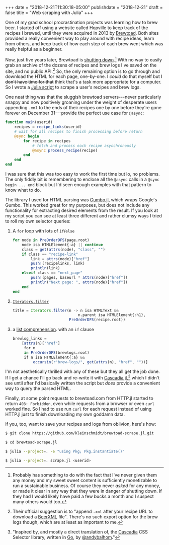 +++
date = "2018-12-21T11:30:18-05:00"
publishdate = "2018-12-21"
draft = false
title = "Web scraping with Julia"
+++

One of my grad school procrastination projects was learning how to brew beer.  I
started off using a website called Hopville to keep track of the recipes I
brewed, until they were acquired in 2013 by
[Brewtoad](https://www.brewtoad.com).  Both sites provided a really convenient
way to play around with recipe ideas, learn from others, and keep track of how
each step of each brew went which was really helpful as a beginner.

Now, just five years later, Brewtoad is [shutting
down](https://www.brewtoad.com/shutdown).[^ask-for-money] With no way to easily
grab an archive of the dozens of recipes and brew logs I've saved on the site,
and no public API.[^xml] So, the only remaining option is to go through and
download the HTML for each page, one-by-one.  I _could_ do that myself but I
~~don't have time for that~~ think that's a task more appropriate for a
computer.  So I wrote a [Julia
script](https://github.com/kleinschmidt/brewtoad-scrape.jl) to scrape a user's
recipes and brew logs.

<!--more-->

One neat thing was that the sluggish brewtoad servers---never particularly
snappy and now positively groaning under the weight of desperate users
appending `.xml` to the ends of their recipes one by one before they're gone
forever on December 31---provide the perfect use case for `@async`:

```julia
function main(userid)
    recipes = recipe_links(userid)
    # wait for all recipes to finish processing before return
    @sync begin
        for recipe in recipes
            # fetch and process each recipe asynchronously
            @async process_recipe(recipe)
        end
    end
end
```

I was sure that this was too easy to work the first time but lo, no problems.
The only fiddly bit is remembering to enclose all the `@async` calls in a
`@sync begin ... end` block but I'd seen enough examples with that pattern to
know what to do.

The library I used for HTML parsing was
[Gumbo.jl](https://github.com/JuliaWeb/Gumbo.jl), which wraps Google's Gumbo.
This worked great for my purposes, but does not include any functionality for
extracting desired elements from the result.  If you look at my script you can
see at least three different and rather clumsy ways I tried to roll my own
selector queries:

1. A `for` loop with lots of `if`/`else`

    ```julia
    for node in PreOrderDFS(page.root)
        node isa HTMLElement{:a} || continue
        class = get(attrs(node), "class", "")
        if class == "recipe-link"
            link = attrs(node)["href"]
            push!(recipelinks, link)
            println(link)
        elseif class == "next_page"
            push!(pages, baseurl * attrs(node)["href"])
            println("Next page: ", attrs(node)["href"])
        end
    end
    ```
 
2. [`Iterators.filter`](https://docs.julialang.org/en/v1/base/iterators/index.html#Base.Iterators.filter)

    ```julia
    title = Iterators.filter(n -> n isa HTMLText && 
                                 n.parent isa HTMLElement{:h1},
                             PreOrderDFS(recipe.root))
    ```

3. a [list
   comprehension](https://docs.julialang.org/en/v1/manual/arrays/#Comprehensions-1).
   with an `if` clause

    ```julia
    brewlog_links = 
        [attrs(n)["href"]
         for n
         in PreOrderDFS(brewlogs.root)
         if n isa HTMLElement{:a} && 
             occursin(r"brew-logs/", get(attrs(n), "href", ""))]
    ```

I'm not aesthetically thrilled with any of these but they all get the job done.
If I get a chance I'll go back and re-write it with
[Cascadia.jl](https://github.com/Algocircle/Cascadia.jl),[^cascadia] which I
didn't see until after I'd basically written the script but _does_ provide a
convenient way to query the parsed HTML.

Finally, at some point requests to brewtoad.com from HTTP.jl started to return
`403: Forbidden`, even while requests from a browser or even `curl` worked
fine.  So I had to use run `curl` for each request instead of using HTTP.jl just
to finish downloading my own goddamn data.

If you, too, want to save your recipes and logs from oblivion, here's how:

```bash
$ git clone https://github.com/kleinschmidt/brewtoad-scrape.jl.git

$ cd brewtoad-scrape.jl

$ julia --project=. -e "using Pkg; Pkg.instantiate()"

$ julia --project=. scrape.jl <userid>
```

[^ask-for-money]: Probably has something to do with the fact that I've never
    given them any money and my sweet sweet content is sufficiently monetizable
    to run a sustainable business.  Of course they never _asked_ for any money,
    or made it clear in any way that they were in danger of shutting down.  If
    they had I would likely have paid a few bucks a month and I suspect many
    others would too.

[^xml]: Their official suggestion is to "append `.xml` after your recipe URL to
    download a [BeerXML](https://en.wikipedia.org/wiki/BeerXML) file".  There's
    no such export option for the brew logs though, which are at least as
    important to me.

[^cascadia]: "Inspired by, and mostly a direct translation of, the
    [Cascadia](https://github.com/andybalholm/cascadia) CSS Selector library,
    written in [Go](https://golang.org/), by
    [@andybalhom](https://github.com/andybalholm)."

